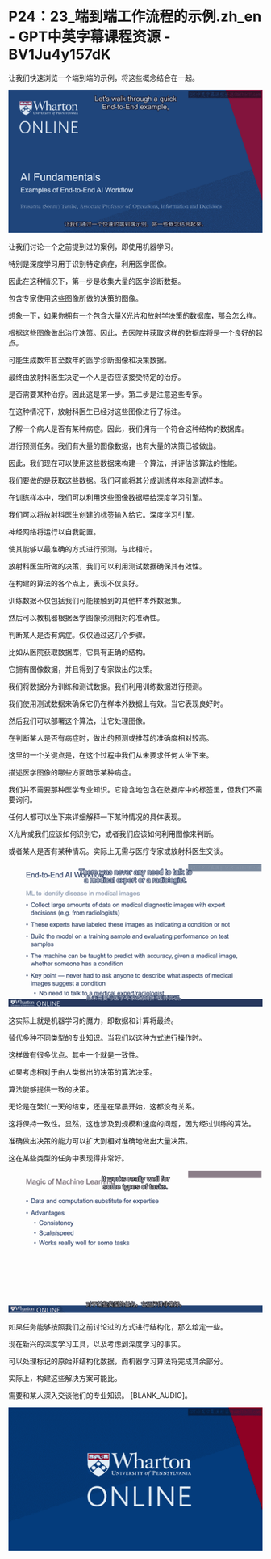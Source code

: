 # P24：23_端到端工作流程的示例.zh_en - GPT中英字幕课程资源 - BV1Ju4y157dK

让我们快速浏览一个端到端的示例，将这些概念结合在一起。

![](img/06ce2363734a19fa41d6584f495ff6c2_1.png)

让我们讨论一个之前提到过的案例，即使用机器学习。

特别是深度学习用于识别特定病症，利用医学图像。

因此在这种情况下，第一步是收集大量的医学诊断数据。

包含专家使用这些图像所做的决策的图像。

想象一下，如果你拥有一个包含大量X光片和放射学决策的数据库，那会怎么样。

根据这些图像做出治疗决策。因此，去医院并获取这样的数据库将是一个良好的起点。

可能生成数年甚至数年的医学诊断图像和决策数据。

最终由放射科医生决定一个人是否应该接受特定的治疗。

是否需要某种治疗。因此这是第一步。第二步是注意这些专家。

在这种情况下，放射科医生已经对这些图像进行了标注。

了解一个病人是否有某种病症。因此，我们拥有一个符合这种结构的数据库。

进行预测任务。我们有大量的图像数据，也有大量的决策已被做出。

因此，我们现在可以使用这些数据来构建一个算法，并评估该算法的性能。

我们要做的是获取这些数据。我们可能将其分成训练样本和测试样本。

在训练样本中，我们可以利用这些图像数据喂给深度学习引擎。

我们可以将放射科医生创建的标签输入给它。深度学习引擎。

神经网络将运行以自我配置。

使其能够以最准确的方式进行预测，与此相符。

放射科医生所做的决策，我们可以利用测试数据确保其有效性。

在构建的算法的各个点上，表现不仅良好。

训练数据不仅包括我们可能接触到的其他样本外数据集。

然后可以教机器根据医学图像预测相对的准确性。

判断某人是否有病症。仅仅通过这几个步骤。

比如从医院获取数据库，它具有正确的结构。

它拥有图像数据，并且得到了专家做出的决策。

我们将数据分为训练和测试数据。我们利用训练数据进行预测。

我们使用测试数据来确保它仍在样本外数据上有效。当它表现良好时。

然后我们可以部署这个算法，让它处理图像。

在判断某人是否有病症时，做出的预测或推荐的准确度相对较高。

这里的一个关键点是，在这个过程中我们从未要求任何人坐下来。

描述医学图像的哪些方面暗示某种病症。

我们并不需要那种医学专业知识。它隐含地包含在数据库中的标签里，但我们不需要询问。

任何人都可以坐下来详细解释一下某种情况的具体表现。

X光片或我们应该如何识别它，或者我们应该如何利用图像来判断。

或者某人是否有某种情况。实际上无需与医疗专家或放射科医生交谈。

![](img/06ce2363734a19fa41d6584f495ff6c2_3.png)

这实际上就是机器学习的魔力，即数据和计算将最终。

替代多种不同类型的专业知识。当我们以这种方式进行操作时。

这样做有很多优点。其中一个就是一致性。

如果考虑相对于由人类做出的决策的算法决策。

算法能够提供一致的决策。

无论是在繁忙一天的结束，还是在早晨开始，这都没有关系。

这将保持一致性。显然，这也涉及到规模和速度的问题，因为经过训练的算法。

准确做出决策的能力可以扩大到相对准确地做出大量决策。

这在某些类型的任务中表现得非常好。

![](img/06ce2363734a19fa41d6584f495ff6c2_5.png)

如果任务能够按照我们之前讨论过的方式进行结构化，那么给定一些。

现在新兴的深度学习工具，以及考虑到深度学习的事实。

可以处理标记的原始非结构化数据，而机器学习算法将完成其余部分。

实际上，构建这些解决方案可能比。

需要和某人深入交谈他们的专业知识。 [BLANK_AUDIO]。

![](img/06ce2363734a19fa41d6584f495ff6c2_7.png)
